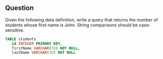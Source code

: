 ## Question
Given the following data definition, write a query that returns the number 
of students whose first name is John. String comparisons should be case-sensitive.

```sql
TABLE students
   id INTEGER PRIMARY KEY,
   firstName VARCHAR(30) NOT NULL,
   lastName VARCHAR(30) NOT NULL
```